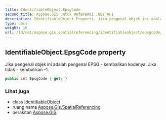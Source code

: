 ```yaml
---
title: IdentifiableObject.EpsgCode
second_title: Aspose.GIS untuk Referensi .NET API
description: IdentifiableObject Properti. Jika pengenal objek ini adalah pengenal EPSG  kembalikan kodenya. Jika tidak  kembalikan 1.
type: docs
weight: 10
url: /id/net/aspose.gis.spatialreferencing/identifiableobject/epsgcode/
---
```

## IdentifiableObject.EpsgCode property

Jika pengenal objek ini adalah pengenal EPSG - kembalikan kodenya. Jika tidak - kembalikan -1.

```csharp
public int EpsgCode { get; }
```

### Lihat juga

* class [IdentifiableObject](../)
* ruang nama [Aspose.Gis.SpatialReferencing](../../identifiableobject/)
* perakitan [Aspose.GIS](../../../)


